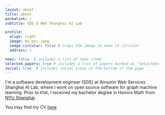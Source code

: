 ```yaml
---
layout: about
title: about
permalink: /
subtitle: SDE @ AWS Shanghai AI Lab

profile:
  align: right
  image: my_pic.jpeg
  image_circular: false # crops the image to make it circular
  address: >

news: false  # includes a list of news items
selected_papers: true # includes a list of papers marked as "selected={true}"
social: true  # includes social icons at the bottom of the page
---
```


I'm a software development engineer (SDE) at Amazon Web Services Shanghai AI Lab, where I work on open source software for graph machine learning. Prior to that, I received my bachelor degree in Honors Math from [NYU Shanghai](https://shanghai.nyu.edu/).

You may find my CV [here](https://mufeili.github.io/assets/pdf/example_pdf.pdf).
